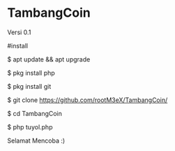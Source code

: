 # TambangCoin
Versi 0.1


#install

$ apt update && apt upgrade 

$ pkg install php

$ pkg install git

$ git clone https://github.com/rootM3eX/TambangCoin/

$ cd TambangCoin

$ php tuyol.php

Selamat Mencoba :)
